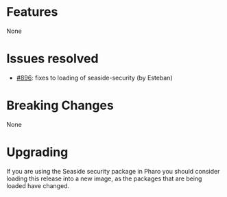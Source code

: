 # Features
None

# Issues resolved
 * [#896](https://github.com/SeasideSt/Seaside/issues/896): fixes to loading of seaside-security (by Esteban)

# Breaking Changes
None

# Upgrading
If you are using the Seaside security package in Pharo you should consider loading this release into a new image, as the packages that are being loaded have changed.